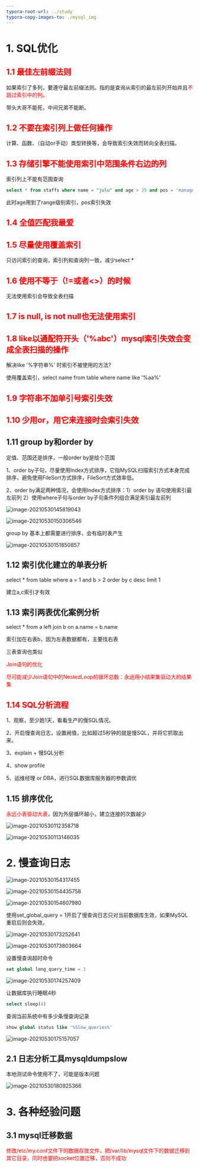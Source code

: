 ```yaml
---
typora-root-url: ../study
typora-copy-images-to: ./mysql_img
---
```


# 1. SQL优化

## <font color=red>1.1 最佳左前缀法则</font>

如果索引了多列，要遵守最左前缀法则。指的是查询从索引的最左前列开始并且<font color=red>不跳过索引中的列。</font>

带头大哥不能死，中间兄弟不能断。

## <font color=red>1.2 不要在索引列上做任何操作</font>

计算、函数、（自动or手动）类型转换等，会导致索引失效而转向全表扫描。

## <font color=red>1.3 存储引擎不能使用索引中范围条件右边的列</font>

索引列上不能有范围查询

```sql
select * from staffs where name = "julu" and age > 25 and pos = 'manager';
```

此时age用到了range级别索引，pos索引失效

## <font color=red>1.4 全值匹配我最爱</font>

## <font color=red>1.5 尽量使用覆盖索引</font>

只访问索引的查询，索引列和查询列一致，减少select *

## <font color=red>1.6 使用不等于（!=或者<>）的时候</font>

无法使用索引会导致全表扫描

## <font color=red>1.7 is null, is not null也无法使用索引</font>

## <font color=red>1.8 like以通配符开头（'%abc'）mysql索引失效会变成全表扫描的操作</font>

解决like '%字符串%' 时索引不被使用的方法?

使用覆盖索引，select name from table where name like '%aa%'

## <font color=red>1.9 字符串不加单引号索引失效</font>

## <font color=red>1.10 少用or，用它来连接时会索引失效</font>

## 1.11 group by和order by

定值、范围还是排序，一般order by是给个范围

1、order by子句，尽量使用Index方式排序，它指MySQL扫描索引方式本身完成排序，避免使用FileSort方式排序，FileSort方式效率低。

2、order by满足两种情况，会使用Index方式排序：1）order by 语句使用索引最左前列 2）使用where子句与order by子句条件列组合满足索引最左前列

![image-20210530145819043](/mysql_img/image-20210530145819043.png)

![image-20210530150306546](/mysql_img/image-20210530150306546.png)



group by 基本上都需要进行排序，会有临时表产生

![image-20210530151850857](/mysql_img/image-20210530151850857.png)



## 1.12 索引优化建立的单表分析

select * from table where a = 1 and b > 2 order by c desc limit 1

建立a,c索引才有效

## 1.13 索引两表优化案例分析

select * from a left join b on a.name = b.name

索引加在右表b，因为左表数据都有，主要找右表

三表查询也类似

<font color=red>Join语句的优化</font>

<font color=red>尽可能减少Join语句中的NestedLoop的循环总数：永远用小结果集驱动大的结果集</font>

## <font color=red>1.14 SQL分析流程</font>

1、观察，至少跑1天，看看生产的慢SQL情况。

2、开启慢查询日志，设置阙值，比如超过5秒钟的就是慢SQL，并将它抓取出来。

3、explain + 慢SQL分析

4、show profile

5、运维经理 or DBA，进行SQL数据库服务器的参数调优

## 1.15 排序优化

<font color=red>永远小表驱动大表</font>，因为外层循环越小，建立连接的次数越少

![image-20210530112358718](/mysql_img/image-20210530112358718.png)



![image-20210530113146035](/mysql_img/image-20210530113146035.png)

# 2. 慢查询日志

![image-20210530154317455](/mysql_img/image-20210530154317455.png)

![image-20210530154435758](/mysql_img/image-20210530154435758.png)

![image-20210530154607980](/mysql_img/image-20210530154607980.png)

使用set_global_query = 1开启了慢查询日志只对当前数据库生效，如果MySQL重启后则会失效。

![image-20210530173252641](/mysql_img/image-20210530173252641.png)

![image-20210530173803664](/mysql_img/image-20210530173803664.png)

设置慢查询超时命令

```sql
set global long_query_time = 3
```



![image-20210530174257409](/mysql_img/image-20210530174257409.png)

让数据库执行睡眠4秒

```sql
select sleep(4)
```

查询当前系统中有多少条慢查询记录

```sql
show global status like '%Slow_queries%'
```

![image-20210530175157057](/mysql_img/image-20210530175157057.png)

## 2.1 日志分析工具mysqldumpslow

本地测试命令使用不了，可能是版本问题

![image-20210530180925366](/mysql_img/image-20210530180925366.png)

# 3. 各种经验问题

## 3.1 mysql迁移数据

<font color=red>修改/etc/my.conf文件下的数据存放文件，把/var/lib/mysql文件下的数据迁移到其它目录，同时也要把socket位置迁移，否则不成功</font>